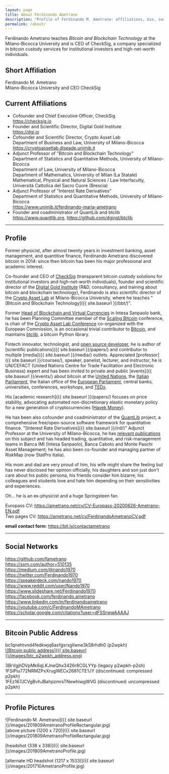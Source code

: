 ```yaml
---
layout: page
title: About Ferdinando Ametrano
description: "Profile of Ferdinando M. Ametrano: affiliations, bio, social networks, photos, public bitcoin address"
permalink: /about/
---
```


Ferdinando Ametrano
teaches _Bitcoin and Blockchain Technology_ at the Milano-Bicocca University
and
is CEO of CheckSig, a company specialized in bitcoin custody services
for institutional investors and high-net-worth individuals.

## Short Affiliation

Ferdinando M. Ametrano  
Milano-Bicocca University and CEO CheckSig

## Current Affiliations

* Cofounder and Chief Executive Officer, CheckSig  
  <https://checksig.io>
* Founder and Scientific Director, Digital Gold Institute  
  <https://dgi.io>
* Cofounder and Scientific Director, Crypto Asset Lab  
  Department of Business and Law, University of Milano-Bicocca  
  <https://cryptoassetlab.diseade.unimib.it>
* Adjunct Professor of "Bitcoin and Blockchain Technology"  
  Department of Statistics and Quantitative Methods, University of Milano-Bicocca  
  Department of Law, University of Milano-Bicocca  
  Department of Mathematics, University of Milan (La Statale)  
  Mathematical, Physical and Natural Sciences / Law Interfaculty, Università Cattolica del Sacro Cuore (Brescia)  
* Adjunct Professor of "Interest Rate Derivatives"  
  Department of Statistics and Quantitative Methods, University of Milano-Bicocca  
  <https://www.unimib.it/ferdinando-maria-ametrano>
* Founder and coadministrator of QuantLib and btclib  
  <https://www.quantlib.org>, <https://github.com/dginst/btclib>

---

## Profile

Former physicist,
after almost twenty years
in investment banking, asset management, and quantitive finance,
Ferdinando Ametrano discovered bitcoin in 2014:
since then bitcoin has been his major professional
and academic interest.

Co-founder and CEO of [CheckSig](https://checksig.io)
(transparent bitcoin custody solutions
for institutional investors and high-net-worth individuals),
founder and scientific director of the
[Digital Gold Institute](https://dgi.io)
(R&D, consultancy, and training about bitcoin and blockchain technology),
Ferdinando is also scientific director of the
[Crypto Asset Lab](https://cryptoassetlab.diseade.unimib.it)
at Milano-Bicocca University, where he teaches
"[Bitcoin and Blockchain Technology]({{ site.baseurl }}/bbt/)".

Former
[Head of Blockchain and Virtual Currencies](https://www.finextra.com/videoarticle/1241/blockchain-needs-a-native-digital-asset)
in Intesa Sanpaolo bank,
he has been Planning Committee member of the
[Scaling Bitcoin](https://scalingbitcoin.org/) conference,
is chair of the
[Crypto Asset Lab Conference](https://cryptoassetlab.diseade.unimib.it/calconf/)
co-organized with the European Commission,
is an occasional trivial contributor to
[Bitcoin](https://github.com/pulls?q=author%3Afametrano+user%3Abitcoin-core+user%3Abitcoin),
and
maintains
[btclib](https://github.com/dginst/btclib), a bitcoin Python library.

Fintech innovator, technologist, and
[open source developer](https://github.com/fametrano),
he is author of [scientific publications]({{ site.baseurl }}/papers/)
and contributor to multiple [media]({{ site.baseurl }}/media/) outlets.
Appreciated [professor]({{ site.baseurl }}/courses/), speaker, panelist,
lecturer, and instructor, he is
UN/CEFACT (United Nations Centre for Trade Facilitation and Electronic Business) expert
and has been
invited to private and public [events]({{ site.baseurl }}/events/)
about bitcoin at the
[United Nations](https://youtube.com/watch?v=VbwUwioZ9F0&t=330s&index=10&list=PLrVvuryXHYTezxoQBL7Lw3svQEVd2uTzZ),
the [Italian Parliament](https://youtube.com/watch?v=vLM3FUuCFLY),
the Italian office of the [European Parliament](https://www.youtube.com/watch?v=QLC_qGeZBR8),
central banks,
universities, conferences, workshops, and [TEDx](https://www.youtube.com/watch?v=3XRF9erlMmU).

His [academic research]({{ site.baseurl }}/papers/)
focuses on price stability, advocating
automated non-discretionary elastic monetary policy for a new generation
of cryptocurrencies ([Hayek Money](https://ssrn.com/abstract=2425270)).

He has been also cofounder and coadministrator of the
[QuantLib](https://www.quantlib.org) project,
a comprehensive free/open-source software framework for quantitative finance.
"[Interest Rate Derivatives]({{ site.baseurl }}/ird/)" Adjunct Professor at the
University of Milano-Bicocca, he has
[relevant publications](https://ssrn.com/author=510135) on this subject and
has headed trading, quantitative, and risk-management teams in Banca IMI
(Intesa Sanpaolo), Banca Caboto and Monte Paschi Asset Management; he has
also been co-founder and managing partner of RiskMap
(now StatPro Italia).

His mom and dad are very proud of him,
his wife might share the feeling but has never disclosed her opinion officially,
his daughters and son just don't care about his public persona,
his friends consider him bizarre,
his colleagues and students love and hate him depending on their sensitivities and experiences.

Oh... he is an ex-physicist and a huge Springsteen fan.

Europass CV: <https://ametrano.net/cv/CV-Europass-20200626-Ametrano-EN.pdf>  
Two pages CV: <https://ametrano.net/cv/FerdinandoAmetranoCV.pdf>

**email contact form**: <https://bit.ly/contactametrano>

---

## Social Networks

<https://github.com/fametrano>  
<https://ssrn.com/author=510135>  
<https://medium.com/@nando1970>  
<https://twitter.com/Ferdinando1970>  
<https://speakerdeck.com/nando1970>  
<https://www.reddit.com/user/Nando1970>  
<https://www.slideshare.net/Ferdinando1970>  
<https://facebook.com/ferdinando.ametrano>  
<https://www.linkedin.com/in/ferdinandoametrano>  
<https://youtube.com/c/FerdinandoMAmetrano>  
<https://scholar.google.com/citations?user=dFSSrwwAAAAJ>

---

## Bitcoin Public Address

bc1qnehtvnd4fedkwjq6axfgsrxgllwne3k58rhdh0 (p2wpkh)  
[![Bitcoin public address]({{ site.baseurl }}/images/btc_p2wpkh_address.png)](bitcoin:bc1qnehtvnd4fedkwjq6axfgsrxgllwne3k58rhdh0)

3BrVgjhDVpMk6qLKJneQhx3426r8CGLYYp (legacy p2wpkh-p2sh)  
1FSiPiu772NRMZPxXrugWECx2681CTE1JY (discontinued: compressed p2pkh)  
1FEz167JCVgBvhJBahpzmrsTNewhiwgWVG (discontinued: uncompressed p2pkh)

---

## Profile Pictures

![Ferdinando M. Ametrano]({{ site.baseurl }}/images/201809AmetranoProfileRectangular.jpg)  
[above picture (1200 x 720)]({{ site.baseurl }}/images/201809AmetranoProfileRectangular.jpg)

[headshot (338 x 338)]({{ site.baseurl }}/images/201809AmetranoProfile.jpg)

[alternate HD headshot (1217 x 1533)]({{ site.baseurl }}/images/201710AmetranoProfile.jpg)
